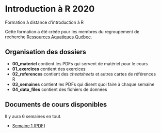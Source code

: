 # Introduction à R 2020


Formation à distance d'introduction à R

Cette formation a été créée pour les membres du regroupement de
recherche [Ressources Aquatiques Québec](https://raq.uqar.ca/fr/).

## Organisation des dossiers

- **00_materiel** contient les PDFs qui servent de matériel pour le cours
- **01_exercices** contient des exercices
- **02_references** contient des *cheatsheets* et autres cartes de références R
- **03_semaines** contient les PDFs qui disent quoi faire à chaque semaine
- **04_data_files** contient des fichiers de données

## Documents de cours disponibles

Il y aura 6 semaines en tout.

- [Semaine 1 (PDF)](https://github.com/enormandeau/introR_2020/raw/master/03_semaines/introR_2020_semaine_01.pdf)
